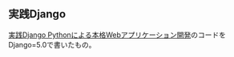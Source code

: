 ## 実践Django
[実践Django Pythonによる本格Webアプリケーション開発](https://www.amazon.co.jp/dp/4798153958/)のコードをDjango=5.0で書いたもの。
